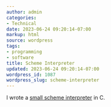 ```yaml
---
author: admin
categories:
- Technical
date: 2023-06-24 09:20:14-07:00
markup: html
source: wordpress
tags:
- programming
- software
title: Scheme Interpreter
updated: 2023-06-24 09:20:14-07:00
wordpress_id: 1087
wordpress_slug: scheme-interpreter
---
```

I wrote a [small scheme interpreter][1] in C.

[1]: https://github.com/za3k/sscheme
